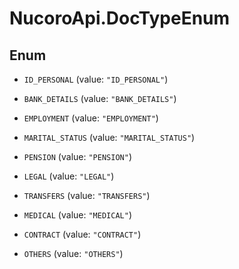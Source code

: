 # NucoroApi.DocTypeEnum

## Enum


* `ID_PERSONAL` (value: `"ID_PERSONAL"`)

* `BANK_DETAILS` (value: `"BANK_DETAILS"`)

* `EMPLOYMENT` (value: `"EMPLOYMENT"`)

* `MARITAL_STATUS` (value: `"MARITAL_STATUS"`)

* `PENSION` (value: `"PENSION"`)

* `LEGAL` (value: `"LEGAL"`)

* `TRANSFERS` (value: `"TRANSFERS"`)

* `MEDICAL` (value: `"MEDICAL"`)

* `CONTRACT` (value: `"CONTRACT"`)

* `OTHERS` (value: `"OTHERS"`)


